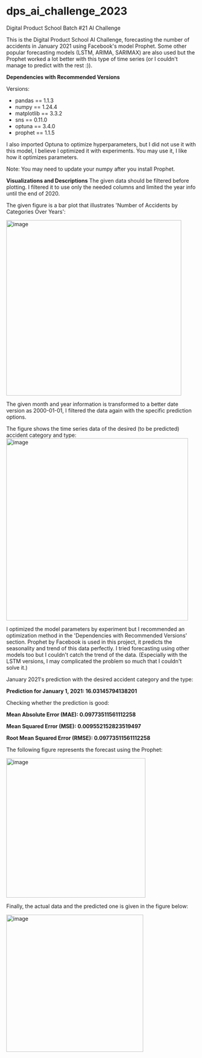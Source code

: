 # dps_ai_challenge_2023
Digital Product School Batch #21 AI Challenge

This is the Digital Product School AI Challenge, forecasting the number of accidents in January 2021 using Facebook's model Prophet. Some other popular forecasting models (LSTM, ARIMA, SARIMAX) are also used but the Prophet worked a lot better with this type of time series (or I couldn't manage to predict with the rest :)). 

**Dependencies with Recommended Versions**

Versions:
- pandas == 1.1.3
- numpy == 1.24.4
- matplotlib == 3.3.2
- sns == 0.11.0
- optuna == 3.4.0
- prophet == 1.1.5
  
I also imported Optuna to optimize hyperparameters, but I did not use it with this model, I believe I optimized it with experiments. You may use it, I like how it optimizes parameters. 

Note: You may need to update your numpy after you install Prophet.

**Visualizations and Descriptions**
The given data should be filtered before plotting. I filtered it to use only the needed columns and limited the year info until the end of 2020. 

The given figure is a bar plot that illustrates 'Number of Accidents by Categories Over Years':

<img width="464" alt="image" src="https://github.com/iremulu/dps_ai_challenge_2023/assets/78342399/f747bee8-0e36-4445-88f2-35bc689a9252">

The given month and year information is transformed to a better date version as 2000-01-01, I filtered the data again with the specific prediction options. 

The figure shows the time series data of the desired (to be predicted) accident category and type:
<img width="482" alt="image" src="https://github.com/iremulu/dps_ai_challenge_2023/assets/78342399/0f7f90bd-b207-4353-851d-fde863685a03">

I optimized the model parameters by experiment but I recommended an optimization method in the 'Dependencies with Recommended Versions' section. Prophet by Facebook is used in this project, it predicts the seasonality and trend of this data perfectly. I tried forecasting using other models too but I couldn't catch the trend of the data. (Especially with the LSTM versions, I may complicated the problem so much that I couldn't solve it.)

January 2021's prediction with the desired accident category and the type:

**Prediction for January 1, 2021: 16.03145794138201**

Checking whether the prediction is good:

**Mean Absolute Error (MAE): 0.09773511561112258** 

**Mean Squared Error (MSE): 0.009552152823519497**

**Root Mean Squared Error (RMSE): 0.09773511561112258**

The following figure represents the forecast using the Prophet:

<img width="369" alt="image" src="https://github.com/iremulu/dps_ai_challenge_2023/assets/78342399/a2e29390-eadb-4fa0-8eda-a17d36e2e58d">

Finally, the actual data and the predicted one is given in the figure below:

<img width="363" alt="image" src="https://github.com/iremulu/dps_ai_challenge_2023/assets/78342399/d5e568ce-f3a1-48ec-9e61-1855de727ab6">

